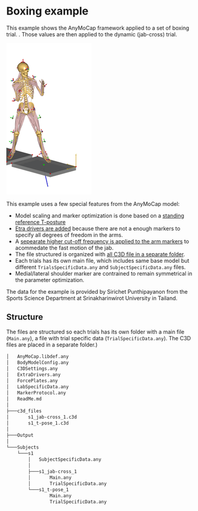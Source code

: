 # Boxing example

This example shows the AnyMoCap framework applied to a set of boxing trial.
. Those values are then applied to the dynamic (jab-cross) 
trial.

![boxing](boxing.gif)

This example uses a few special features from the AnyMoCap model:

* Model scaling and marker optimization is done based on a [standing reference
  T-posture](Subjects/s1/s1_jab-cross_1/TrialSpecificData.any#L6)
* [Etra drivers are added](ExtraDrivers.any) because there are not a enough markers to specify all degrees 
  of freedom in the arms.
* A [sepearate higher cut-off frequency is applied to the arm markers](MarkerProtocol.any#L555) to
  acommedate the fast motion of the jab.
* The file structured is organized with [all C3D file in a separate folder](LabSpecificData.any#L5). 
* Each trials has its own main file, which includes same base model but
  different `TrialsSpecificData.any` and `SubjectSpecificData.any` files.
* Medial/lateral shoulder marker are contrained to remain symmetrical in the parameter optimization.

The data for the example is provided by Sirichet Punthipayanon from the Sports Science Department at
Srinakharinwirot University in Tailand.

## Structure
The files are structured so each trials has its own folder with a main file
(`Main.any`), a file with trial specific data (`TrialSpecificData.any`). The C3D
files are placed in a separate folder.)

```
│   AnyMoCap.libdef.any
│   BodyModelConfig.any
│   C3DSettings.any
│   ExtraDrivers.any
│   ForcePlates.any
│   LabSpecificData.any
│   MarkerProtocol.any
│   ReadMe.md
│
├───c3d_files
│       s1_jab-cross_1.c3d
│       s1_t-pose_1.c3d
│
├───Output
│
└───Subjects
    └───s1
        │   SubjectSpecificData.any
        │
        ├───s1_jab-cross_1
        │       Main.any
        │       TrialSpecificData.any
        └───s1_t-pose_1
                Main.any
                TrialSpecificData.any

```




